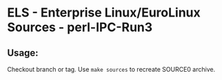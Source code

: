 # ELS - Enterprise Linux/EuroLinux Sources - perl-IPC-Run3
 
## Usage:
  Checkout branch or tag. Use `make sources` to recreate  SOURCE0 archive.
